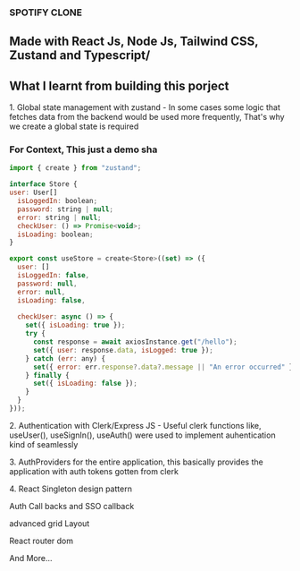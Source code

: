 ### SPOTIFY CLONE
## Made with React Js, Node Js, Tailwind CSS, Zustand and Typescript/

## What I learnt from building this porject
<p>1. Global state management with zustand - In some cases some logic that fetches data from the backend would be used more frequently, That's why we create a global state is required</p>

### For Context, This just a demo sha

```javascript
import { create } from "zustand";

interface Store {
user: User[]
  isLoggedIn: boolean;
  password: string | null;
  error: string | null;
  checkUser: () => Promise<void>;
  isLoading: boolean;
}

export const useStore = create<Store>((set) => ({
  user: []
  isLoggedIn: false,
  password: null,
  error: null,
  isLoading: false,
  
  checkUser: async () => {
    set({ isLoading: true });
    try {
      const response = await axiosInstance.get("/hello");
      set({ user: response.data, isLogged: true });
    } catch (err: any) {
      set({ error: err.response?.data?.message || "An error occurred" });
    } finally {
      set({ isLoading: false });
    }
  }
}));
```

<p>2. Authentication with Clerk/Express JS - Useful clerk functions like, useUser(), useSignIn(), useAuth() were used to implement auhentication kind of seamlessly</p>
<p>3. AuthProviders for the entire application, this basically  provides the application with auth tokens gotten from clerk</p>
<p>4. React Singleton design pattern</p>
<p>Auth Call backs and SSO callback</p>
<p>advanced grid Layout</p>
<p>React router dom</p>
And More...
